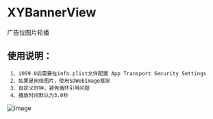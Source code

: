 # XYBannerView
广告位图片轮播
## 使用说明：
```objc
 1、iOS9.0后需要在info.plist文件配置 App Transport Security Settings
 2、如果是网络图片，使用SDWebImage框架
 3、自定义时钟，避免循环引用问题
 4、播放时间默认为3.0秒
```
![image](https://github.com/xinyuly/XYBannerView/new/master/IMG_0033.png)
